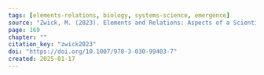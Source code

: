 ```yaml
---
tags: [elements-relations, biology, systems-science, emergence]
source: "Zwick, M. (2023). Elements and Relations: Aspects of a Scientific Metaphysics (Vol. 35). Springer International Publishing."
page: 169
chapter: ""
citation_key: "zwick2023"
doi: "https://doi.org/10.1007/978-3-030-99403-7"
created: 2025-01-17
---
```


